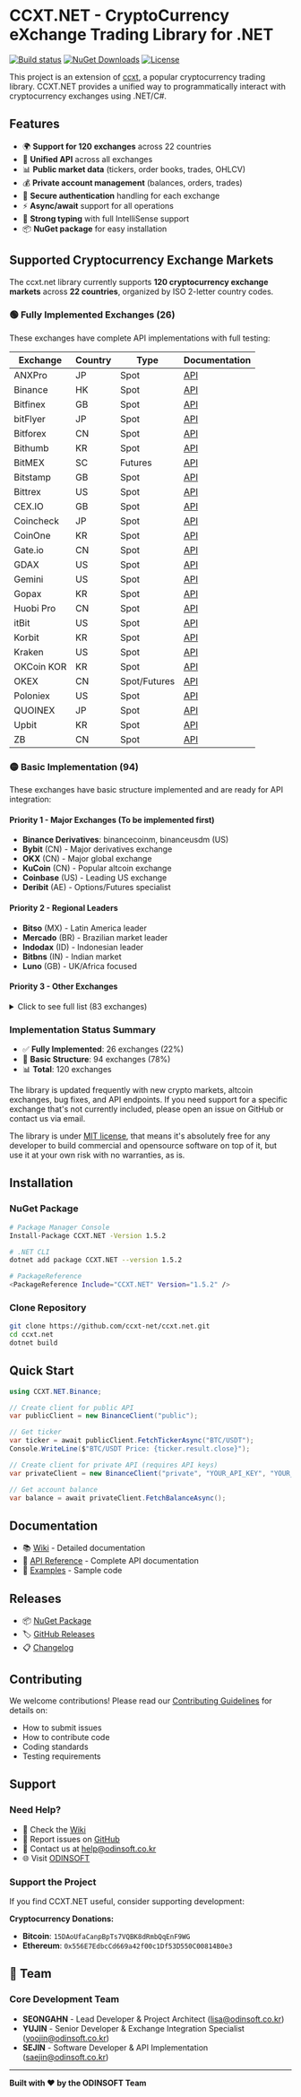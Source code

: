 # CCXT.NET - CryptoCurrency eXchange Trading Library for .NET

[![Build status](https://ci.appveyor.com/api/projects/status/dnp9i3t6sexv9tpa?svg=true)](https://ci.appveyor.com/project/ccxt-net/ccxt-net)
[![NuGet Downloads](https://img.shields.io/nuget/dt/ccxt.net.svg)](https://www.nuget.org/packages/CCXT.NET)
[![License](https://img.shields.io/github/license/ccxt-net/ccxt.net.svg)](https://github.com/ccxt-net/ccxt.net/blob/master/LICENSE.txt)

This project is an extension of [ccxt](https://github.com/ccxt/ccxt), a popular cryptocurrency trading library. CCXT.NET provides a unified way to programmatically interact with cryptocurrency exchanges using .NET/C#.

## Features

- 🌍 **Support for 120 exchanges** across 22 countries
- 🔄 **Unified API** across all exchanges
- 📊 **Public market data** (tickers, order books, trades, OHLCV)
- 💰 **Private account management** (balances, orders, trades)
- 🔐 **Secure authentication** handling for each exchange
- ⚡ **Async/await** support for all operations
- 🎯 **Strong typing** with full IntelliSense support
- 📦 **NuGet package** for easy installation

## Supported Cryptocurrency Exchange Markets

The ccxt.net library currently supports **120 cryptocurrency exchange markets** across **22 countries**, organized by ISO 2-letter country codes.

### 🟢 Fully Implemented Exchanges (26)

These exchanges have complete API implementations with full testing:

| Exchange | Country | Type | Documentation |
|----------|---------|------|---------------|
| ANXPro | JP | Spot | [API](https://anxv2.docs.apiary.io) |
| Binance | HK | Spot | [API](https://github.com/binance-exchange/binance-official-api-docs/blob/master/rest-api.md) |
| Bitfinex | GB | Spot | [API](https://bitfinex.readme.io/v1/docs) |
| bitFlyer | JP | Spot | [API](https://lightning.bitflyer.com/docs?lang=en) |
| Bitforex | CN | Spot | [API](https://github.com/bitforexapi/API_Docs/wiki) |
| Bithumb | KR | Spot | [API](https://apidocs.bithumb.com) |
| BitMEX | SC | Futures | [API](https://www.bitmex.com/app/apiOverview) |
| Bitstamp | GB | Spot | [API](https://www.bitstamp.net/api) |
| Bittrex | US | Spot | [API](https://bittrex.github.io/api/) |
| CEX.IO | GB | Spot | [API](https://cex.io/cex-api) |
| Coincheck | JP | Spot | [API](https://coincheck.com/documents/exchange/api) |
| CoinOne | KR | Spot | [API](https://doc.coinone.co.kr) |
| Gate.io | CN | Spot | [API](https://gate.io/api2) |
| GDAX | US | Spot | [API](https://docs.gdax.com) |
| Gemini | US | Spot | [API](https://docs.gemini.com/rest-api) |
| Gopax | KR | Spot | [API](https://www.gopax.co.kr/API) |
| Huobi Pro | CN | Spot | [API](https://github.com/huobiapi/API_Docs/wiki/REST_api_reference) |
| itBit | US | Spot | [API](https://api.itbit.com/docs) |
| Korbit | KR | Spot | [API](https://apidocs.korbit.co.kr/) |
| Kraken | US | Spot | [API](https://www.kraken.com/en-us/help/api) |
| OKCoin KOR | KR | Spot | [API](https://www.okcoinkr.com/api) |
| OKEX | CN | Spot/Futures | [API](https://github.com/okcoin-okex/API-docs-OKEx.com) |
| Poloniex | US | Spot | [API](https://docs.poloniex.com) |
| QUOINEX | JP | Spot | [API](https://developers.quoine.com) |
| Upbit | KR | Spot | [API](https://docs.upbit.com/docs/) |
| ZB | CN | Spot | [API](https://www.zb.com/i/developer) |

### 🟡 Basic Implementation (94)

These exchanges have basic structure implemented and are ready for API integration:

#### Priority 1 - Major Exchanges (To be implemented first)
- **Binance Derivatives**: binancecoinm, binanceusdm (US)
- **Bybit** (CN) - Major derivatives exchange
- **OKX** (CN) - Major global exchange
- **KuCoin** (CN) - Popular altcoin exchange
- **Coinbase** (US) - Leading US exchange
- **Deribit** (AE) - Options/Futures specialist

#### Priority 2 - Regional Leaders
- **Bitso** (MX) - Latin America leader
- **Mercado** (BR) - Brazilian market leader
- **Indodax** (ID) - Indonesian leader
- **Bitbns** (IN) - Indian market
- **Luno** (GB) - UK/Africa focused

#### Priority 3 - Other Exchanges
<details>
<summary>Click to see full list (83 exchanges)</summary>

**Asia-Pacific:**
- CN: bigone, bingx, bitget, coinex, digifinex, gate, hashkey, hitbtc, htx, kucoinfutures, lbank, mexc, woo, woofipro, xt
- JP: bitbank, btcbox, zaif, bittrade
- KR: probit
- SG: bitrue, coinsph, delta, derive, ellipx, hibachi, hyperliquid, independentreserve
- AU: btcmarkets, coinspot
- ID: tokocrypto

**Americas:**
- US: alpaca, apex, ascendex, binanceus, coinbaseadvanced, coinbaseexchange, coinbaseinternational, crypto, cryptocom, krakenfutures, okcoin, okxus, paradex, phemex, vertex
- CA: ndax, timex
- BR: foxbit, novadax

**Europe & Others:**
- EU: bit2c, bitopro, bitvavo, btcalpha, btcturk, coinmate, exmo, onetrading, paymium, wavesexchange, whitebit, yobit, zonda
- GB: bitteam, blockchaincom, coinmetro
- EE: latoken
- LT: cryptomus
- MT: bequant
- KY: bitmart, blofin
- BS: fmfwio

**Global:**
- coincatch, defx, hollaex, myokx, oceanex, oxfun, p2b, tradeogre

</details>

### Implementation Status Summary
- ✅ **Fully Implemented**: 26 exchanges (22%)
- 🚧 **Basic Structure**: 94 exchanges (78%)
- 📊 **Total**: 120 exchanges

The library is updated frequently with new crypto markets, altcoin exchanges, bug fixes, and API endpoints. 
If you need support for a specific exchange that's not currently included, please open an issue on GitHub or contact us via email.

The library is under [MIT license](https://github.com/ccxt-net/ccxt.net/blob/master/LICENSE.txt), that means it's absolutely free for any developer to build commercial and opensource software on top of it, but use it at your own risk with no warranties, as is.


## Installation

### NuGet Package

```bash
# Package Manager Console
Install-Package CCXT.NET -Version 1.5.2

# .NET CLI
dotnet add package CCXT.NET --version 1.5.2

# PackageReference
<PackageReference Include="CCXT.NET" Version="1.5.2" />
```

### Clone Repository

```bash
git clone https://github.com/ccxt-net/ccxt.net.git
cd ccxt.net
dotnet build
```

## Quick Start

```csharp
using CCXT.NET.Binance;

// Create client for public API
var publicClient = new BinanceClient("public");

// Get ticker
var ticker = await publicClient.FetchTickerAsync("BTC/USDT");
Console.WriteLine($"BTC/USDT Price: {ticker.result.close}");

// Create client for private API (requires API keys)
var privateClient = new BinanceClient("private", "YOUR_API_KEY", "YOUR_SECRET_KEY");

// Get account balance
var balance = await privateClient.FetchBalanceAsync();
```

## Documentation

- 📚 [Wiki](https://github.com/ccxt-net/ccxt.net/wiki) - Detailed documentation
- 📝 [API Reference](https://github.com/ccxt-net/ccxt.net/wiki/API-Reference) - Complete API documentation
- 🚀 [Examples](https://github.com/ccxt-net/ccxt.net/tree/master/samples) - Sample code

## Releases

- 📦 [NuGet Package](https://www.nuget.org/packages/CCXT.NET)
- 🏷️ [GitHub Releases](https://github.com/ccxt-net/ccxt.net/releases)
- 📋 [Changelog](https://github.com/ccxt-net/ccxt.net/blob/master/docs/CHANGELOG.md)

## Contributing

We welcome contributions! Please read our [Contributing Guidelines](https://github.com/ccxt-net/ccxt.net/blob/master/docs/CONTRIBUTING.md) for details on:
- How to submit issues
- How to contribute code
- Coding standards
- Testing requirements


## Support

### Need Help?
- 📖 Check the [Wiki](https://github.com/ccxt-net/ccxt.net/wiki)
- 🐛 Report issues on [GitHub](https://github.com/ccxt-net/ccxt.net/issues)
- 📧 Contact us at help@odinsoft.co.kr
- 🌐 Visit [ODINSOFT](https://www.odinsoft.co.kr)

### Support the Project
If you find CCXT.NET useful, consider supporting development:

**Cryptocurrency Donations:**
- **Bitcoin**: `15DAoUfaCanpBpTs7VQBK8dRmbQqEnF9WG`
- **Ethereum**: `0x556E7EdbcCd669a42f00c1Df53D550C00814B0e3`

## 👥 Team

### **Core Development Team**
- **SEONGAHN** - Lead Developer & Project Architect ([lisa@odinsoft.co.kr](mailto:lisa@odinsoft.co.kr))
- **YUJIN** - Senior Developer & Exchange Integration Specialist ([yoojin@odinsoft.co.kr](mailto:yoojin@odinsoft.co.kr))
- **SEJIN** - Software Developer & API Implementation ([saejin@odinsoft.co.kr](mailto:saejin@odinsoft.co.kr))

---

**Built with ❤️ by the ODINSOFT Team**

